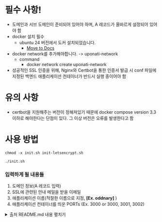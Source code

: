 # 필수 사항!

- 도메인과 서브 도메인이 준비되어 있어야 하며, A 레코드가 올바르게 설정되어 있어야 함
- docker 설치 필수
  - ubuntu 24 버전에서 도커 설치되었습니다.
    - [Move to Docs](https://docs.docker.com/engine/install/ubuntu/)
- docker network를 추가해야합니다. -> uponati-network
  - command
    - docker network create uponati-network
- 성공적인 SSL 인증을 위해, Nginx와 Certbot을 통한 인증서 발급 시 conf 파일에 지정된 백엔드 애플리케이션 컨테이너가 반드시 실행 중이어야 함

# 유의 사항

- certbot을 지원해주는 버전이 정해져있기 때문에 docker compose version 3.3 이하로 해야한다는 단점이 있다. 그 이상 버전은 오류를 발생한다고 함

# 사용 방법

```
chmod -x init.sh init-letsencrypt.sh

./init.sh
```

### 입력하게 될 내용들

1. 도메인 정보(A 레코드 입력)
2. SSL에 관련된 안내 메일을 받을 이메일
3. 애플리케이션 이름(적절한 이름으로 지정, **[Ex. oddnary]** )
4. 애플리케이션 컨테이너를 띄운 PORTs (Ex. 3000 or 3000, 3001, 3002)

<details>

<summary>출처 README.md 내용 펼치기</summary>

- 참조 링크
  - **[보일러 플레이트 깃 링크 - 클릭 시 이동합니다](https://github.com/wmnnd/nginx-certbot)**

# Boilerplate for nginx with Let’s Encrypt on docker-compose

> This repository is accompanied by a [step-by-step guide on how to
> set up nginx and Let’s Encrypt with Docker](https://medium.com/@pentacent/nginx-and-lets-encrypt-with-docker-in-less-than-5-minutes-b4b8a60d3a71).

`init-letsencrypt.sh` fetches and ensures the renewal of a Let’s
Encrypt certificate for one or multiple domains in a docker-compose
setup with nginx.
This is useful when you need to set up nginx as a reverse proxy for an
application..

## Installation

1. [Install docker-compose](https://docs.docker.com/compose/install/#install-compose).

2. Clone this repository: `git clone https://github.com/wmnnd/nginx-certbot.git .`

3. Modify configuration:

- Add domains and email addresses to init-letsencrypt.sh
- Replace all occurrences of example.org with primary domain (the first one you added to init-letsencrypt.sh) in data/nginx/app.conf

4.  Run the init script:

        ./init-letsencrypt.sh

5.  Run the server:

        docker-compose up

## Got questions?

Feel free to post questions in the xcomment section of the [accompanying guide](https://medium.com/@pentacent/nginx-and-lets-encrypt-with-docker-in-less-than-5-minutes-b4b8a60d3a71)

## License

All code in this repository is licensed under the terms of the `MIT License`. For further information please refer to the `LICENSE` file.

</details>

